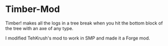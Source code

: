 Timber-Mod
==========

Timber! makes all the logs in a tree break when you hit the bottom block of the tree with an axe of any type.

I modified TehKrush's mod to work in SMP and made it a Forge mod.
